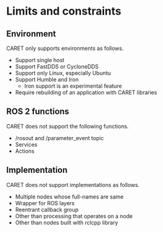 # Limits and constraints

## Environment

CARET only supports environments as follows.

- Support single host
- Support FastDDS or CycloneDDS
- Support only Linux, especially Ubuntu
- Support Humble and Iron
  - Iron support is an experimental feature
- Require rebuilding of an application with CARET libraries

## ROS 2 functions

CARET does not support the following functions.

- /rosout and /parameter_event topic
- Services
- Actions

## Implementation

CARET does not support implementations as follows.

- Multiple nodes whose full-names are same
- Wrapper for ROS layers
- Reentrant callback group
- Other than processing that operates on a node
- Other than nodes built with rclcpp library
